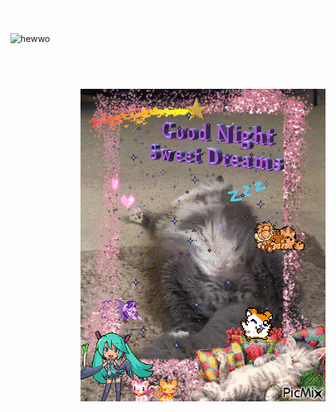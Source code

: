 <!DOCTYPE html>
<html>
    <head>
        <style>
        </style>
    </head>
    <h2 align="left"><font color="white">Hi there :)</font></h2>
    <div align="left">
        <img src="https://i.imgflip.com/7mipps.gif" alt="hewwo"  width="500">
    </div>
    <h2 align="right"><font color="white">sleep cat</font></h2>
    <div align="right">
        <img src="https://raw.githubusercontent.com/SomeButters/SomeButters/main/11118094_1296e.gif"></img>
    </div>
</html>

